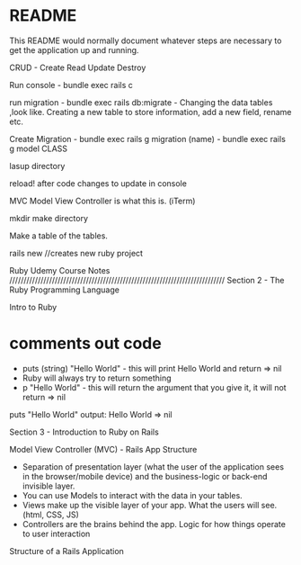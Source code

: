 # README
This README would normally document whatever steps are necessary to get the
application up and running.

CRUD - Create Read Update Destroy 

Run console - bundle exec rails c 

run migration - bundle exec rails db:migrate - Changing the data tables ,look like. Creating a new table to store information, add a new field, rename etc. 

Create Migration - bundle exec rails g migration (name) - bundle exec rails g model CLASS

lasup directory


reload! after code changes to update in console

MVC Model View Controller is what this is. (iTerm)

mkdir make directory 

Make a table of the tables. 

rails new  //creates new ruby project

Ruby Udemy Course Notes 
////////////////////////////////////////////////////////////////////////////
Section 2 - The Ruby Programming Language 

Intro to Ruby 
# comments out code
- puts (string) "Hello World" - this will print Hello World and return => nil 
- Ruby will always try to return something 
- p "Hello World" - this will return the argument that you give it, it will not return => nil 

puts "Hello World" 
output: Hello World
         => nil 

Section 3 - Introduction to Ruby on Rails 

Model View Controller (MVC) - Rails App Structure 
- Separation of presentation layer (what the user of the application sees in the browser/mobile device) and the business-logic or back-end invisible layer. 
- You can use Models to interact with the data in your tables.
- Views make up the visible layer of your app. What the users will see. (html, CSS, JS) 
- Controllers are the brains behind the app. Logic for how things operate to user interaction 

Structure of a Rails Application 
